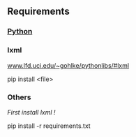## Requirements

### [Python](https://www.python.org/downloads/)

### lxml
www.lfd.uci.edu/~gohlke/pythonlibs/#lxml

pip install \<file\>

### Others

*First install lxml !*

pip install -r requirements.txt
